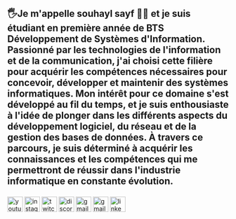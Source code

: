 <h2 align="left"> 🖐️Je m'appelle souhayl sayf  🙋‍♂️ et je suis étudiant en première année de BTS Développement de Systèmes d'Information. Passionné par les technologies de l'information et de la communication, j'ai choisi cette filière pour acquérir les compétences nécessaires pour concevoir, développer et maintenir des systèmes informatiques. Mon intérêt pour ce domaine s'est développé au fil du temps, et je suis enthousiaste à l'idée de plonger dans les différents aspects du développement logiciel, du réseau et de la gestion des bases de données. À travers ce parcours, je suis déterminé à acquérir les connaissances et les compétences qui me permettront de réussir dans l'industrie informatique en constante évolution.</h2>



###

<div align="left">
  <img src="https://img.shields.io/static/v1?message=Youtube&logo=youtube&label=&color=FF0000&logoColor=white&labelColor=&style=for-the-badge" height="35" alt="youtube logo"  />
  <img src="https://img.shields.io/static/v1?message=Instagram&logo=instagram&label=&color=E4405F&logoColor=white&labelColor=&style=for-the-badge" height="35" alt="instagram logo"  />
  <img src="https://img.shields.io/static/v1?message=Twitch&logo=twitch&label=&color=9146FF&logoColor=white&labelColor=&style=for-the-badge" height="35" alt="twitch logo"  />
  <img src="https://img.shields.io/static/v1?message=Discord&logo=discord&label=&color=7289DA&logoColor=white&labelColor=&style=for-the-badge" height="35" alt="discord logo"  />
  <img src="https://img.shields.io/static/v1?message=Gmail&logo=gmail&label=&color=D14836&logoColor=white&labelColor=&style=for-the-badge" height="35" alt="gmail logo"  />
  <img src="https://img.shields.io/static/v1?message=php&logo=phpl&label=&color=D14836&logoColor=white&labelColor=&style=for-the-badge" height="35" alt="gmail logo"  />
  <img src="https://img.shields.io/static/v1?message=LinkedIn&logo=linkedin&label=&color=0077B5&logoColor=white&labelColor=&style=for-the-badge" height="35" alt="linkedin logo"  />
</div>

###


